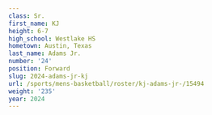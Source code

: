 ```yaml
---
class: Sr.
first_name: KJ
height: 6-7
high_school: Westlake HS
hometown: Austin, Texas
last_name: Adams Jr.
number: '24'
position: Forward
slug: 2024-adams-jr-kj
url: /sports/mens-basketball/roster/kj-adams-jr-/15494
weight: '235'
year: 2024
---
```

